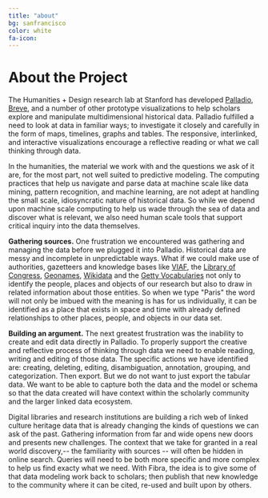 ```yaml
---
title: "about"
bg: sanfrancisco
color: white
fa-icon: 
---
```


# About the Project

The Humanities + Design research lab at Stanford has developed [Palladio](http://hdlab.stanford.edu/palladio), [Breve](http://hdlab.stanford.edu/palladio), and a number of other prototype visualizations to help scholars explore and manipulate multidimensional historical data. Palladio fulfilled a need to look at data in familiar ways; to investigate it closely and carefully in the form of maps, timelines, graphs and tables. The responsive, interlinked, and interactive visualizations encourage a reflective reading or what we call thinking through data.

In the humanities, the material we work with and the questions we ask of it are, for the most part, not well suited to predictive modeling. The computing practices that help us navigate and parse data at machine scale like data mining, pattern recognition, and machine learning, are not adept at handling the small scale, idiosyncratic nature of historical data. So while we depend upon machine scale computing to help us wade through the sea of data and discover what is relevant, we also need human scale tools that support critical inquiry into the data themselves.

**Gathering sources.** One frustration we encountered was gathering and managing the data before we plugged it into Palladio. Historical data are messy and incomplete in unpredictable ways. What if we could make use of authorities, gazetteers and knowledge bases like [VIAF](https://viaf.org/), the [Library of Congress](http://authorities.loc.gov/), [Geonames](http://geonames.org), [Wikidata](https://www.wikidata.org/) and the [Getty Vocabularies](https://www.getty.edu/research/tools/vocabularies/) not only to identify the people, places and objects of our research but also to draw in related information about those entities. So when we type "Paris" the word will not only be imbued with the meaning is has for us individually, it can be identified as a place that exists in space and time with already defined relationships to other places, people, and objects in our data set.

**Building an argument.** The next greatest frustration was the inability to create and edit data directly in Palladio. To properly support the creative and reflective process of thinking through data we need to enable reading, writing and editing of those data. The specific actions we have identified are: creating, deleting, editing, disambiguation, annotation, grouping, and categorization. Then export. But we do not want to just export the tabular data. We want to be able to capture both the data and the model or schema so that the data created will have context within the scholarly community and the larger linked data ecosystem.

Digital libraries and research institutions are building a rich web of linked culture heritage data that is already changing the kinds of questions we can ask of the past. Gathering information from far and wide opens new doors and presents new challenges. The context that we take for granted in a real world discovery,-- the familiarity with sources -- will often be hidden in online search. Queries will need to be both more specific and more complex to help us find exacty what we need. With Fibra, the idea is to give some of that data modeling work back to scholars; then publish that new knowledge to the community where it can be cited, re-used and built upon by others.

